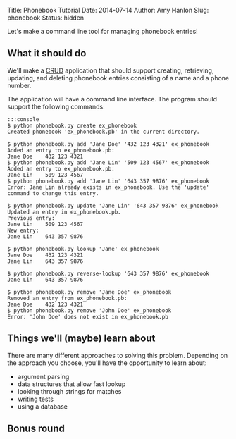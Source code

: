 Title: Phonebook Tutorial
Date: 2014-07-14
Author: Amy Hanlon
Slug: phonebook
Status: hidden

Let's make a command line tool for managing phonebook entries!

## What it should do

We'll make a [CRUD](http://en.wikipedia.org/wiki/Create,_read,_update_and_delete) application that should support creating, retrieving, updating, and deleting phonebook entries consisting of a name and a phone number.

The application will have a command line interface. The program should support the following commands:

    :::console
    $ python phonebook.py create ex_phonebook
    Created phonebook 'ex_phonebook.pb' in the current directory.

    $ python phonebook.py add 'Jane Doe' '432 123 4321' ex_phonebook
    Added an entry to ex_phonebook.pb:
    Jane Doe    432 123 4321
    $ python phonebook.py add 'Jane Lin' '509 123 4567' ex_phonebook
    Added an entry to ex_phonebook.pb:
    Jane Lin    509 123 4567
    $ python phonebook.py add 'Jane Lin' '643 357 9876' ex_phonebook
    Error: Jane Lin already exists in ex_phonebook. Use the 'update' command to change this entry.

    $ python phonebook.py update 'Jane Lin' '643 357 9876' ex_phonebook
    Updated an entry in ex_phonebook.pb.
    Previous entry:
    Jane Lin    509 123 4567
    New entry:
    Jane Lin    643 357 9876

    $ python phonebook.py lookup 'Jane' ex_phonebook
    Jane Doe    432 123 4321
    Jane Lin    643 357 9876

    $ python phonebook.py reverse-lookup '643 357 9876' ex_phonebook
    Jane Lin    643 357 9876

    $ python phonebook.py remove 'Jane Doe' ex_phonebook
    Removed an entry from ex_phonebook.pb:
    Jane Doe    432 123 4321
    $ python phonebook.py remove 'John Doe' ex_phonebook
    Error: 'John Doe' does not exist in ex_phonebook.pb


## Things we'll (maybe) learn about

There are many different approaches to solving this problem. Depending on the approach you choose, you'll have the opportunity to learn about:

* argument parsing
* data structures that allow fast lookup
* looking through strings for matches
* writing tests
* using a database

## Bonus round

